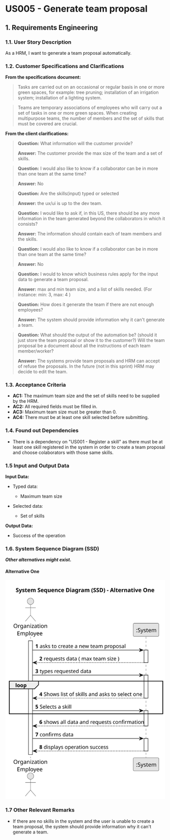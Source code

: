 # US005 - Generate team proposal

## 1. Requirements Engineering

### 1.1. User Story Description

As a HRM, I want to generate a team proposal automatically.

### 1.2. Customer Specifications and Clarifications 

**From the specifications document:**

>	Tasks are carried out on an occasional or regular basis in one or more green spaces,
for example: tree pruning; installation of an irrigation system; installation of a lighting
system.
 
>   Teams are temporary associations of employees who will carry out a set of tasks in
one or more green spaces. When creating multipurpose teams, the number of members
and the set of skills that must be covered are crucial.

**From the client clarifications:**

> **Question:** What information will the customer provide?
>
> **Answer:** The customer provide the max size of the team and a set of skills.

> **Question:** I would also like to know if a collaborator can be in more than one team at the same time?
>
> **Answer:** No

> **Question:** Are the skills(input) typed or selected
>
> **Answer:** the ux/ui is up to the dev team.

> **Question:** I would like to ask if, in this US, there should be any more information in the team generated beyond the collaborators in which it consists?
>
> **Answer:** The information should contain each of team members and the skills.

> **Question:** I would also like to know if a collaborator can be in more than one team at the same time?
>
> **Answer:** No

> **Question:** I would to know which business rules apply for the input data to generate a team proposal.
>
> **Answer:** max and min team size, and a list of skills needed. (For instance: min: 3, max: 4 )

> **Question:** How does it generate the team if there are not enough employees?
> 
> **Answer:** The system should provide information why it can't generate a team.

> **Question:** What should the output of the automation be? (should it just store the team proposal or show it to the customer?)  Will the team proposal be a document about all the instructions of each team member/worker?
>
> **Answer:** The systems provide team proposals and HRM can accept of refuse the proposals. In the future (not in this sprint) HRM may decide to edit the team.

### 1.3. Acceptance Criteria

* **AC1:** The maximum team size and the set of skills need to be supplied by the HRM.
* **AC2:** All required fields must be filled in.
* **AC3:** Maximum team size must be greater than 0.
* **AC4:** There must be at least one skill selected before submitting.

### 1.4. Found out Dependencies

* There is a dependency on "US001 - Register a skill" as there must be at least one skill registered in the system in order to create a team proposal and choose colaborators with those same skills.

### 1.5 Input and Output Data

**Input Data:**

* Typed data:
    * Maximum team size
	
* Selected data:
    * Set of skills 

**Output Data:**

* Success of the operation

### 1.6. System Sequence Diagram (SSD)

**_Other alternatives might exist._**

#### Alternative One

![System Sequence Diagram - Alternative One](svg/us005-system-sequence-diagram-alternative-one.svg)

### 1.7 Other Relevant Remarks

* If there are no skills in the system and the user is unable to create a team proposal, the system should provide information why it can't generate a team.
